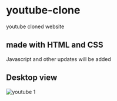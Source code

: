 # youtube-clone
youtube cloned website

## made with HTML and CSS 
Javascript and other updates will be added

## Desktop view
![youtube 1](https://user-images.githubusercontent.com/111725078/211217559-53749b74-292a-4c6d-b623-39497d4749db.JPG)




